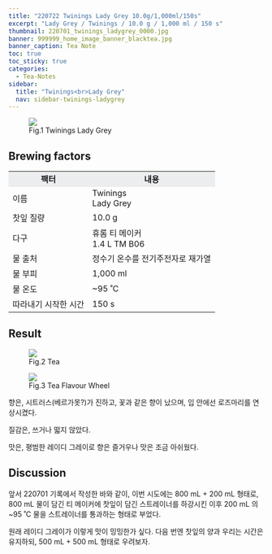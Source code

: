 ```yaml
---
title: "220722 Twinings Lady Grey 10.0g/1,000ml/150s"
excerpt: "Lady Grey / Twinings / 10.0 g / 1,000 ml / 150 s"
thumbnail: 220701_twinings_ladygrey_0000.jpg
banner: 999999_home_image_banner_blacktea.jpg
banner_caption: Tea Note
toc: true
toc_sticky: true
categories:
  - Tea-Notes
sidebar:
  title: "Twinings<br>Lady Grey"
  nav: sidebar-twinings-ladygrey
---
```


<figure style="width: 300px" class="align-center">
  <a href="{{ site.url }}{{ site.baseurl }}/assets/images/220701_twinings_ladygrey_0000.jpg">
  <img src="{{ site.url }}{{ site.baseurl }}/assets/images/220701_twinings_ladygrey_0000.jpg">
  </a>
  <figcaption>
  Fig.1 Twinings Lady Grey
  </figcaption>
</figure>

## Brewing factors

<div align="center">
  <table align = "center" >
      <tr bgcolor="#ebedef" align ="center">
      <td><b>팩터</b></td>
      <td><b>내용</b></td>
      </tr>
      <tr>
      <td>이름</td>
      <td>Twinings<br>Lady Grey</td>
      </tr>
      <tr>
      <td>찻잎 질량</td>
      <td>10.0 g</td>
      </tr>
      <tr>
      <td>다구</td>
      <td>휴롬 티 메이커<br>1.4 L TM B06</td>
      </tr>
      <tr>
    <td>물 출처</td>
      <td>정수기 온수를 전기주전자로 재가열</td>
      </tr>
      <tr>
    <td>물 부피</td>
      <td>1,000 ml</td>
      </tr>
      <tr>
    <td>물 온도</td>
      <td>~95 ˚C</td>
      </tr>
      <tr>
    <td>따라내기 시작한 시간</td>
      <td>150 s</td>
      </tr>
  </table>
</div>

## Result

<figure style="width: 75%" class="align-center">
  <a href="{{ site.url }}{{ site.baseurl }}/assets/images/220721_twinings_ladygrey_0001.jpg">
  <img src="{{ site.url }}{{ site.baseurl }}/assets/images/220721_twinings_ladygrey_0001.jpg">
  </a>
  <figcaption>
  Fig.2 Tea
  </figcaption>
</figure>

<figure style="width: 75%" class="align-center">
  <a href="{{ site.url }}{{ site.baseurl }}/assets/images/200417_TeaFlavourWheel_eng.png">
  <img src="{{ site.url }}{{ site.baseurl }}/assets/images/200417_TeaFlavourWheel_eng.png">
  </a>
  <figcaption>
  Fig.3 Tea Flavour Wheel
  </figcaption>
</figure>

향은, 시트러스(베르가못?)가 진하고, 꽃과 같은 향이 났으며, 입 안에선 로즈마리를 연상시켰다.

질감은, 쓰거나 떫지 않았다.

맛은, 평범한 레이디 그레이로 향은 즐거우나 맛은 조금 아쉬웠다.

## Discussion

앞서 220701 기록에서 작성한 바와 같이, 이번 시도에는 800 mL + 200 mL 형태로, 800 mL 물이 담긴 티 메이커에 찻잎이 담긴 스트레이너를 하강시킨 이후 200 mL 의 ~95 ˚C 물을 스트레이너를 통과하는 형태로 부었다.

원래 레이디 그레이가 이렇게 맛이 밍밍한가 싶다. 다음 번엔 찻잎의 양과 우리는 시간은 유지하되, 500 mL + 500 mL 형태로 우려보자.
